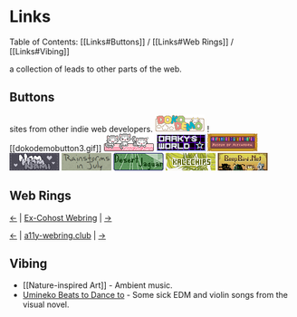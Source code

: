 # Links
Table of Contents: [[Links#Buttons]] / [[Links#Web Rings]] / [[Links#Vibing]]

a collection of leads to other parts of the web.

## Buttons
sites from other indie web developers.
<a href="https://dokode.moe/"><img src="/images/dokodemobutton3.gif"></a>
![[dokodemobutton3.gif]]
<a href="https://nekonokuni.neocities.org/"><img src='/images/button.png'/></a>
<a href="https://oaaky.neocities.org/"><img src="/images/AdTgkj9.png"></a>
<a href="https://xandra.cc/"><img src="/images/88x31-by-rosedryad.png"></a>
<a href="https://nomnomnami.com/"><img src="/images/site_button.gif"></a>
<a href="https://rainstormsinjuly.co/"><img src="/images/dannarchy.gif"></a>
<a href="https://desertjaguar.casa/"><img src="/images/buttondip.png"></a>
<a href="https://kalechips.net/"><img src="/images/button (1).png"></a>
<a href="https://www.beepbird.net/"><img src="/images/OwlBanner.gif"></a>
<!--<a href=""><img src="">[add new button]</a>-->

## Web Rings
<a href="https://cwr.beesbuzz.biz/redirect?dir=prev&from=https%3A%2F%2Fmaryseph.neocities.org%2F">&larr;</a> &#124; <a href="https://cwr.beesbuzz.biz/">Ex-Cohost Webring</a> &#124; <a href="https://cwr.beesbuzz.biz/redirect?from=https%3A%2F%2Fmaryseph.neocities.org%2F">&rarr;</a>

<nav class="a11y-webring-club" aria-labelledby="a11y-webring-club">
<p><a rel="external" referrerpolicy="strict-origin" href="https://a11y-webring.club/prev">&larr;</a> &#124;
<a rel="external" href="https://a11y-webring.club/">a11y-webring.club</a> &#124;
<a rel="external" referrerpolicy="strict-origin" href="https://a11y-webring.club/next">&rarr;</a>

## Vibing

- [[Nature-inspired Art]] - Ambient music.
- [Umineko Beats to Dance to](https://open.spotify.com/playlist/5WnPqI707Kjouuz3QQpWRT?si=170747dbe9694c52) - Some sick EDM and violin songs from the visual novel.